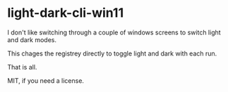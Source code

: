 # light-dark-cli-win11

I don't like switching through a couple of windows screens to switch light and dark modes.

This chages the registrey directly to toggle light and dark with each run.

That is all.


MIT, if you need a license.